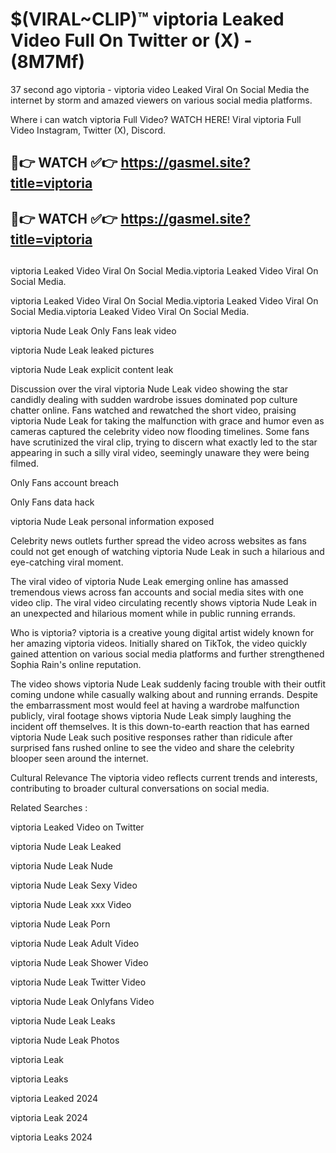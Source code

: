 # $(VIRAL~CLIP)™ viptoria Leaked Video Full On Twitter or (X) -(8M7Mf)
37 second ago viptoria - viptoria video Leaked Viral On Social Media the internet by storm and amazed viewers on various social media platforms.

Where i can watch viptoria Full Video? WATCH HERE! Viral viptoria Full Video Instagram, Twitter (X), Discord.

## 🔴👉 WATCH ✅👉 https://gasmel.site?title=viptoria
## 🔴👉 WATCH ✅👉 https://gasmel.site?title=viptoria
##
viptoria Leaked Video Viral On Social Media.viptoria Leaked Video Viral On Social Media.

viptoria Leaked Video Viral On Social Media.viptoria Leaked Video Viral On Social Media.viptoria Leaked Video Viral On Social Media.

viptoria Nude Leak Only Fans leak video

viptoria Nude Leak leaked pictures

viptoria Nude Leak explicit content leak

Discussion over the viral viptoria Nude Leak video showing the star candidly dealing with sudden wardrobe issues dominated pop culture chatter online. Fans watched and rewatched the short video, praising viptoria Nude Leak for taking the malfunction with grace and humor even as cameras captured the celebrity video now flooding timelines. Some fans have scrutinized the viral clip, trying to discern what exactly led to the star appearing in such a silly viral video, seemingly unaware they were being filmed.


Only Fans account breach

Only Fans data hack

viptoria Nude Leak personal information exposed

Celebrity news outlets further spread the video across websites as fans could not get enough of watching viptoria Nude Leak in such a hilarious and eye-catching viral moment.


The viral video of viptoria Nude Leak emerging online has amassed tremendous views across fan accounts and social media sites with one video clip. The viral video circulating recently shows viptoria Nude Leak in an unexpected and hilarious moment while in public running errands.


Who is viptoria? viptoria is a creative young digital artist widely known for her amazing viptoria videos. Initially shared on TikTok, the video quickly gained attention on various social media platforms and further strengthened Sophia Rain's online reputation.

The video shows viptoria Nude Leak suddenly facing trouble with their outfit coming undone while casually walking about and running errands. Despite the embarrassment most would feel at having a wardrobe malfunction publicly, viral footage shows viptoria Nude Leak simply laughing the incident off themselves. It is this down-to-earth reaction that has earned viptoria Nude Leak such positive responses rather than ridicule after surprised fans rushed online to see the video and share the celebrity blooper seen around the internet.

Cultural Relevance The viptoria video reflects current trends and interests, contributing to broader cultural conversations on social media.

Related Searches :

viptoria Leaked Video on Twitter

viptoria Nude Leak Leaked

viptoria Nude Leak Nude

viptoria Nude Leak Sexy Video

viptoria Nude Leak xxx Video

viptoria Nude Leak Porn

viptoria Nude Leak Adult Video

viptoria Nude Leak Shower Video

viptoria Nude Leak Twitter Video

viptoria Nude Leak Onlyfans Video

viptoria Nude Leak Leaks

viptoria Nude Leak Photos

viptoria Leak

viptoria Leaks

viptoria Leaked 2024

viptoria Leak 2024

viptoria Leaks 2024

